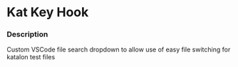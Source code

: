 # Kat Key Hook

### Description

Custom VSCode file search dropdown to allow use of easy file switching for katalon test files
